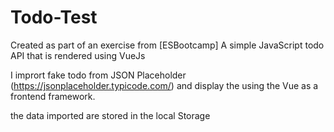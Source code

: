 # Todo-Test
Created as part of an exercise from  [ESBootcamp]
A simple JavaScript todo API that is rendered using VueJs

I imprort fake todo from JSON Placeholder  (https://jsonplaceholder.typicode.com/)
and display the using the Vue as a frontend framework.

the data imported are stored in the local Storage